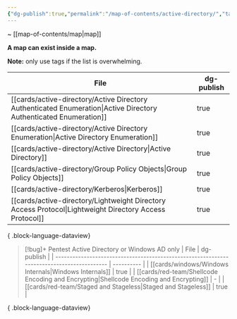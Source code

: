 ```yaml
---
{"dg-publish":true,"permalink":"/map-of-contents/active-directory/","tags":["map"]}
---
```


~ [[map-of-contents/map\|map]]

**A map can exist inside a map.**

**Note:** only use tags if the list is overwhelming.

| File                                                                                                                 | dg-publish |
| -------------------------------------------------------------------------------------------------------------------- | ---------- |
| [[cards/active-directory/Active Directory Authenticated Enumeration\|Active Directory Authenticated Enumeration]] | true       |
| [[cards/active-directory/Active Directory Enumeration\|Active Directory Enumeration]]                             | true       |
| [[cards/active-directory/Active Directory\|Active Directory]]                                                     | true       |
| [[cards/active-directory/Group Policy Objects\|Group Policy Objects]]                                             | true       |
| [[cards/active-directory/Kerberos\|Kerberos]]                                                                     | true       |
| [[cards/active-directory/Lightweight Directory Access Protocol\|Lightweight Directory Access Protocol]]           | true       |

{ .block-language-dataview}

> [!bug]+ Pentest Active Directory or Windows AD only
>  | File                                                                                       | dg-publish |
> | ------------------------------------------------------------------------------------------ | ---------- |
> | [[cards/windows/Windows Internals\|Windows Internals]]                                  | true       |
> | [[cards/red-team/Shellcode Encoding and Encrypting\|Shellcode Encoding and Encrypting]] | \-         |
> | [[cards/red-team/Staged and Stageless\|Staged and Stageless]]                           | true       |
> 
{ .block-language-dataview}

